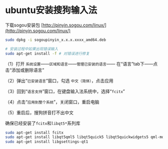 # ubuntu安装搜狗输入法

下载sogou安装包 [http://pinyin.sogou.com/linux/](http://pinyin.sogou.com/linux/)

```bash
sudo dpkg -i sogoupinyin_x.x.x.xxxx_amd64.deb

# 安装过程中如果出现错误输入
sudo apt-get install -f # 对错误进行修复
```

（1）打开 `系统设置`——`区域和语言`——`管理已安装的语言`—— 在“语言”tab下——点击“添加或删除语言”

（2）弹出“`已安装语言`”窗口，勾选 `中文（简体）`，点击应用

（3）回到“`语言支持`”窗口，在键盘输入法系统中，选择“`fcitx`”

（4）点击“`应用到整个系统`”，关闭窗口，重启电脑

（5）重启后，搜狗拼音打不出中文

确保已经安装了`fcitx`和`libqt5*`系列库

```bash
sudo apt-get install fcitx
sudo apt-get install libqt5qml5 libqt5quick5 libqt5quickwidgets5 qml-module-qtquick2
sudo apt-get install libgsettings-qt1
```